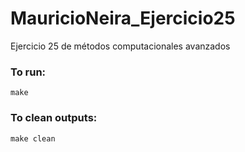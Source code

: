 # MauricioNeira_Ejercicio25
Ejercicio 25 de métodos computacionales avanzados

### To run:
```
make
```

### To clean outputs:

```
make clean
```
